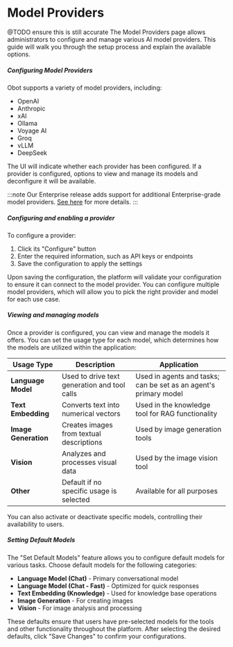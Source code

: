 # Model Providers

@TODO ensure this is still accurate
The Model Providers page allows administrators to configure and manage various AI model providers. This guide will walk you through the setup process and explain the available options.

##### Configuring Model Providers

Obot supports a variety of model providers, including:

- OpenAI
- Anthropic
- xAI
- Ollama
- Voyage AI
- Groq
- vLLM
- DeepSeek

The UI will indicate whether each provider has been configured. If a provider is configured, options to view and manage its models and deconfigure it will be available.

:::note
Our Enterprise release adds support for additional Enterprise-grade model providers. [See here](/enterprise) for more details.
:::

##### Configuring and enabling a provider

To configure a provider:

1. Click its "Configure" button
2. Enter the required information, such as API keys or endpoints
3. Save the configuration to apply the settings

Upon saving the configuration, the platform will validate your configuration to ensure it can connect to the model provider. You can configure multiple model providers, which will allow you to pick the right provider and model for each use case.

##### Viewing and managing models

Once a provider is configured, you can view and manage the models it offers. You can set the usage type for each model, which determines how the models are utilized within the application:

| Usage Type | Description | Application |
|------------|-------------|-------------|
| **Language Model** | Used to drive text generation and tool calls | Used in agents and tasks; can be set as an agent's primary model |
| **Text Embedding** | Converts text into numerical vectors | Used in the knowledge tool for RAG functionality |
| **Image Generation** | Creates images from textual descriptions | Used by image generation tools |
| **Vision** | Analyzes and processes visual data | Used by the image vision tool |
| **Other** | Default if no specific usage is selected | Available for all purposes |

You can also activate or deactivate specific models, controlling their availability to users.

##### Setting Default Models

The "Set Default Models" feature allows you to configure default models for various tasks. Choose default models for the following categories:

- **Language Model (Chat)** - Primary conversational model
- **Language Model (Chat - Fast)** - Optimized for quick responses
- **Text Embedding (Knowledge)** - Used for knowledge base operations
- **Image Generation** - For creating images
- **Vision** - For image analysis and processing

These defaults ensure that users have pre-selected models for the tools and other functionality throughout the platform. After selecting the desired defaults, click "Save Changes" to confirm your configurations.
